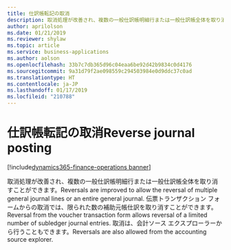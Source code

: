 ```yaml
---
title: 仕訳帳転記の取消
description: 取消処理が改善され、複数の一般仕訳帳明細行または一般仕訳帳全体を取り消すことができます。
author: aprilolson
ms.date: 01/21/2019
ms.reviewer: shylaw
ms.topic: article
ms.service: business-applications
ms.author: aolson
ms.openlocfilehash: 33b7c7db365d96c04eaa6be92d42b9834c0d4176
ms.sourcegitcommit: 9a31d79f2ae098559c294503984e0d9ddc37c0ad
ms.translationtype: HT
ms.contentlocale: ja-JP
ms.lasthandoff: 01/17/2019
ms.locfileid: "210788"
---
```

# <a name="reverse-journal-posting"></a><span data-ttu-id="f005b-103">仕訳帳転記の取消</span><span class="sxs-lookup"><span data-stu-id="f005b-103">Reverse journal posting</span></span>
[!include[dynamics365-finance-operations banner](../includes/dynamics365-finance-operations.md)]


<span data-ttu-id="f005b-104">取消処理が改善され、複数の一般仕訳帳明細行または一般仕訳帳全体を取り消すことができます。</span><span class="sxs-lookup"><span data-stu-id="f005b-104">Reversals are improved to allow the reversal of multiple general journal lines or an entire general journal.</span></span> <span data-ttu-id="f005b-105">伝票トランザクション フォームからの取消では、限られた数の補助元帳仕訳を取り消すことができます。</span><span class="sxs-lookup"><span data-stu-id="f005b-105">Reversal from the voucher transaction form allows reversal of a limited number of subledger journal entries.</span></span> <span data-ttu-id="f005b-106">取消は、会計ソース エクスプローラーから行うこともできます。</span><span class="sxs-lookup"><span data-stu-id="f005b-106">Reversals are also allowed from the accounting source explorer.</span></span>
